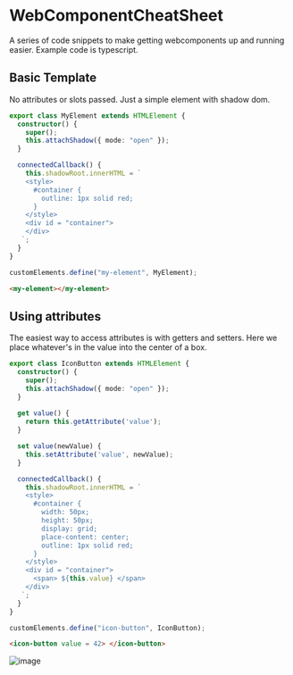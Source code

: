 # WebComponentCheatSheet
A series of code snippets to make getting webcomponents up and running easier. Example code is typescript.


## Basic Template

No attributes or slots passed. Just a simple element with shadow dom.

```ts
export class MyElement extends HTMLElement {
  constructor() {
    super();
    this.attachShadow({ mode: "open" });
  }

  connectedCallback() {
    this.shadowRoot.innerHTML = `
    <style>
      #container {
        outline: 1px solid red;
      }
    </style>
    <div id = "container">
    </div>
   `;
  }
}

customElements.define("my-element", MyElement);
```

```html
<my-element></my-element>
```

## Using attributes

The easiest way to access attributes is with getters and setters. Here we place whatever's in the value into the center of a box.

```ts
export class IconButton extends HTMLElement {
  constructor() {
    super();
    this.attachShadow({ mode: "open" });
  }
  
  get value() {
    return this.getAttribute('value');
  }

  set value(newValue) {
    this.setAttribute('value', newValue);
  }

  connectedCallback() {
    this.shadowRoot.innerHTML = `
    <style>
      #container {
        width: 50px;
        height: 50px;
        display: grid;
        place-content: center;
        outline: 1px solid red;
      }
    </style>
    <div id = "container">
      <span> ${this.value} </span>
    </div>
   `;
  }
}

customElements.define("icon-button", IconButton);
```

```html
<icon-button value = 42> </icon-button>
```

![image](https://user-images.githubusercontent.com/6764693/123310644-4cc4b280-d4f4-11eb-9689-76261e612ce1.png)
